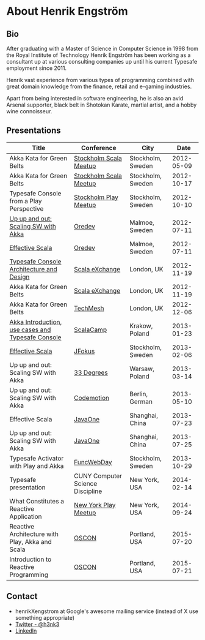 # About Henrik Engström

## Bio
After graduating with a Master of Science in Computer Science in 1998 from the Royal Institute of Technology Henrik Engström has been working as a consultant up at various consulting companies up until his current Typesafe employment since 2011.

Henrik vast experience from various types of programming combined with great domain knowledge from the finance, retail and e-gaming industries.

Apart from being interested in software engineering, he is also an avid Arsenal supporter, black belt in Shotokan Karate, martial artist, and a hobby wine connoisseur.

## Presentations

Title|Conference|City|Date
-----|----------|----|----
Akka Kata for Green Belts|[Stockholm Scala Meetup](http://www.meetup.com/Scala-Stockholm/)|Stockholm, Sweden|2012-05-09
Akka Kata for Green Belts|[Stockholm Scala Meetup](http://www.meetup.com/Scala-Stockholm/)|Stockholm, Sweden|2012-10-17
Typesafe Console from a Play Perspective|[Stockholm Play Meetup](http://www.meetup.com/play-stockholm/)|Stockholm, Sweden|2012-10-10
[Up up and out: Scaling SW with Akka](http://vimeo.com/53144579)|[Oredev](http://oredev.org)|Malmoe, Sweden|2012-07-11
[Effective Scala](http://vimeo.com/53061499)|[Oredev](http://oredev.org)|Malmoe, Sweden|2012-07-11
[Typesafe Console Architecture and Design](http://skillsmatter.com/podcast/scala/architecture-and-design-behind-the-typesafe-console)|[Scala eXchange](http://skillsmatter.com/event/scala/scala-exchange-2012)|London, UK|2012-11-19
Akka Kata for Green Belts|[Scala eXchange](http://skillsmatter.com/event/scala/scala-exchange-2012)|London, UK|2012-11-19
Akka Kata for Green Belts|[TechMesh](http://techmeshconf.com/)|London, UK|2012-12-06
[Akka Introduction, use cases and Typesafe Console](https://vimeo.com/album/2236269/video/58296330)|[ScalaCamp](http://virtuslab.com/scalacamp/)|Krakow, Poland|2013-01-23
[Effective Scala](http://www.parleys.com/share.html#play/515e99c1e4b0cb5a00d98060)|[JFokus](http://jfokus.se)|Stockholm, Sweden|2013-02-06
Up up and out: Scaling SW with Akka|[33 Degrees](http://2013.33degree.org/)|Warsaw, Poland|2013-03-14
Up up and out: Scaling SW with Akka|[Codemotion](http://berlin2013.codemotionworld.com/)|Berlin, German|2013-05-10
Effective Scala|[JavaOne](http://www.oracle.com/events/apac/cn/en/javaone/index.html)|Shanghai, China|2013-07-23
Up up and out: Scaling SW with Akka|[JavaOne](http://www.oracle.com/events/apac/cn/en/javaone/index.html)|Shanghai, China|2013-07-25
Typesafe Activator with Play and Akka|[FuncWebDay](http://www.funcprogweb.se/)|Stockholm, Sweden|2013-10-29
Typesafe presentation|CUNY Computer Science Discipline|New York, USA|2014-02-14
What Constitutes a Reactive Application|[New York Play Meetup](http://www.meetup.com/Play-NYC/)|New York, USA|2014-09-24
Reactive Architecture with Play, Akka and Scala|[OSCON](http://conferences.oreilly.com/oscon/open-source-2015)|Portland, USA|2015-07-20
Introduction to Reactive Programming|[OSCON](http://conferences.oreilly.com/oscon/open-source-2015)|Portland, USA|2015-07-21

## Contact

* henrikXengstrom at Google's awesome mailing service (instead of X use something appropriate)
* [Twitter - @h3nk3](http://twitter.com/h3nk3)
* [LinkedIn](https://www.linkedin.com/in/henrikengstroem)
